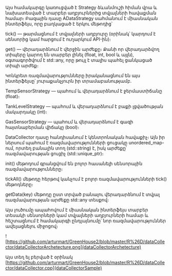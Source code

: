 Այս համակարգը կառուցված է Strategy ձևանմուշի հիման վրա և նախատեսված է տարբեր աղբյուրներից տվյալների հավաքման համար։ Բազային դասը ADataStrategy սահմանում է միասնական ինտերֆեյս, որը բաղկացած է երկու մեթոդից՝

tick() — թարմացնում է տվյալների աղբյուրը (օրինակ՝ կարդում է սենսորից կամ հարցում է ուղարկում API-ին)։

get() — վերադարձնում է վերջին արժեքը։ Քանի որ վերադարձվող տիպերը կարող են տարբեր լինել (float, int, bool և այլն), օգտագործվում է std::any, որը թույլ է տալիս պահել ցանկացած տիպի արժեք։

Կոնկրետ ռազմավարությունները իրականացնում են այս ինտերֆեյսը՝ յուրաքանչյուրն իր տրամաբանությամբ․

TempSensorStrategy — պահում և վերադարձնում է ջերմաստիճանը (float)։

TankLevelStrategy — պահում և վերադարձնում է բաքի լցվածության մակարդակը (int)։

GasSensorStrategy — պահում և վերադարձնում է գազի հայտնաբերման վիճակը (bool)։

DataCollector դասը հանդիսանում է կենտրոնական հավաքիչ։ Այն իր ներսում պահում է ռազմավարությունների ցուցակը unordered_map-ում, որտեղ բանալին տող (std::string) է, իսկ արժեքը՝ ռազմավարության ցուցիչ (std::unique_ptr<ADataStrategy>)։

init() մեթոդում գրանցվում են բոլոր հասանելի սենսորային ռազմավարությունները։

tickAll() մեթոդը հերթով կանչում է բոլոր ռազմավարությունների tick() մեթոդները։

getData(key) մեթոդը ըստ տրված բանալու վերադարձնում է տվյալ ռազմավարության արժեքը std::any տեսքով։

Այս լուծումը ապահովում է միասնական ինտերֆեյս տարբեր տեսակի սենսորների կամ տվյալների աղբյուրների համար և հեշտացնում է համակարգի ընդլայնումը՝ նոր ռազմավարություններ ավելացնելու միջոցով։

![https://github.com/arturmart/GreenHouse2/blob/master/R%26D/dataCollector/dataCollectorArchetecture.png](dataCollectorArchetecture)

Այս տեղ ել բերված է օրինակ [https://github.com/arturmart/GreenHouse2/blob/master/R%26D/dataCollector/dataCollector.cpp](dataCollectorSample)
